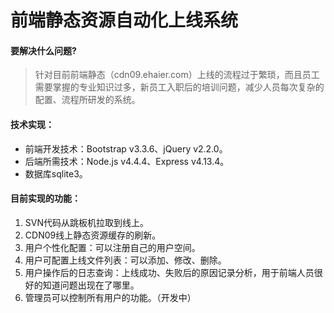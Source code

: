 # 前端静态资源自动化上线系统
#### 要解决什么问题?

> 针对目前前端静态（cdn09.ehaier.com）上线的流程过于繁琐，而且员工需要掌握的专业知识过多，新员工入职后的培训问题，减少人员每次复杂的配置、流程所研发的系统。

#### 技术实现：
- 前端开发技术：Bootstrap v3.3.6、jQuery v2.2.0。
- 后端所需技术：Node.js v4.4.4、Express v4.13.4。
- 数据库sqlite3。

#### 目前实现的功能：

1. SVN代码从跳板机拉取到线上。
2. CDN09线上静态资源缓存的刷新。
3. 用户个性化配置：可以注册自己的用户空间。
4. 用户可配置上线文件列表：可以添加、修改、删除。
5. 用户操作后的日志查询：上线成功、失败后的原因记录分析，用于前端人员很好的知道问题出现在了哪里。
6. 管理员可以控制所有用户的功能。（开发中）

